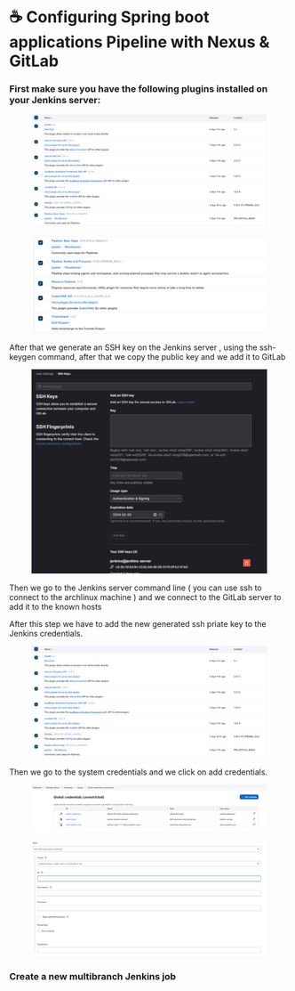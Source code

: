 # ☕ Configuring Spring boot applications Pipeline with Nexus & GitLab

### First make sure you have the following plugins installed on your Jenkins server:

<figure><img src="../.gitbook/assets/image (6).png" alt=""><figcaption></figcaption></figure>

<figure><img src="../.gitbook/assets/image (1).png" alt=""><figcaption></figcaption></figure>

After that we generate an SSH key on the Jenkins server , using the ssh-keygen command, after that we copy the public key and we add it to GitLab

<figure><img src="../.gitbook/assets/image (8).png" alt=""><figcaption></figcaption></figure>

Then we go to the Jenkins server command line ( you can use ssh to connect to the archlinux machine ) and we connect to the GitLab server to add it to the known hosts

After this step we have to add the new generated ssh priate key to the Jenkins credentials.

<figure><img src="../.gitbook/assets/image.png" alt=""><figcaption></figcaption></figure>

Then we go to the system credentials and we click on add credentials.

<figure><img src="../.gitbook/assets/image (5).png" alt=""><figcaption></figcaption></figure>

<figure><img src="../.gitbook/assets/image (2).png" alt=""><figcaption></figcaption></figure>

### Create a new multibranch Jenkins job


